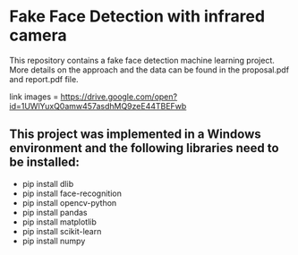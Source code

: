 # Fake Face Detection with infrared camera

This repository contains a fake face detection machine learning project. More details on the approach and the data can be found in the proposal.pdf and report.pdf file.

link images = https://drive.google.com/open?id=1UWlYuxQ0amw457asdhMQ9zeE44TBEFwb

## This project was implemented in a Windows environment and the following libraries need to be installed:
* pip install dlib
* pip install face-recognition
* pip install opencv-python
* pip install pandas
* pip install matplotlib
* pip install scikit-learn
* pip install numpy
